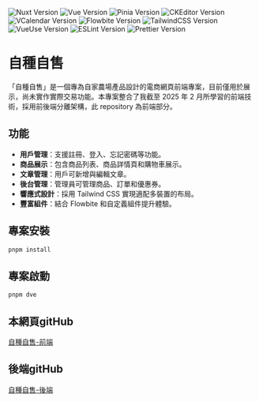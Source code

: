![Nuxt Version](https://img.shields.io/badge/nuxt-v3.13.0-00DC82)
![Vue Version](https://img.shields.io/badge/vue-latest-4FC08D)
![Pinia Version](https://img.shields.io/badge/pinia-v2.2.2-FFD859)
![CKEditor Version](https://img.shields.io/badge/ckeditor5-v43.2.0-0287D0)
![VCalendar Version](https://img.shields.io/badge/v--calendar-v3.1.2-4992A9)
![Flowbite Version](https://img.shields.io/badge/flowbite-v2.5.1-4F46E5)
![TailwindCSS Version](https://img.shields.io/badge/%40nuxtjs%2Ftailwindcss-v6.12.1-38BDF8)
![VueUse Version](https://img.shields.io/badge/%40vueuse%2Fnuxt-v11.1.0-41B883)
![ESLint Version](https://img.shields.io/badge/eslint-v9.10.0-4B32C3)
![Prettier Version](https://img.shields.io/badge/prettier-v3.3.3-F7B93E)

# 自種自售

「自種自售」是一個專為自家農場產品設計的電商網頁前端專案，目前僅用於展示，尚未實作實際交易功能。本專案整合了我截至 2025 年 2 月所學習的前端技術，採用前後端分離架構，此 repository 為前端部分。

## 功能

- **用戶管理**：支援註冊、登入、忘記密碼等功能。
- **商品展示**：包含商品列表、商品詳情頁和購物車展示。
- **文章管理**：用戶可新增與編輯文章。
- **後台管理**：管理員可管理商品、訂單和優惠券。
- **響應式設計**：採用 Tailwind CSS 實現適配多裝置的布局。
- **豐富組件**：結合 Flowbite 和自定義組件提升體驗。

## 專案安裝

```bash
pnpm install

```

## 專案啟動

```bash
pnpm dve
```

## 本網頁gitHub

[自種自售-前端](https://github.com/a121515222/nuxt3Shope)

## 後端gitHub

[自種自售-後端](https://github.com/a121515222/shopBackend)
